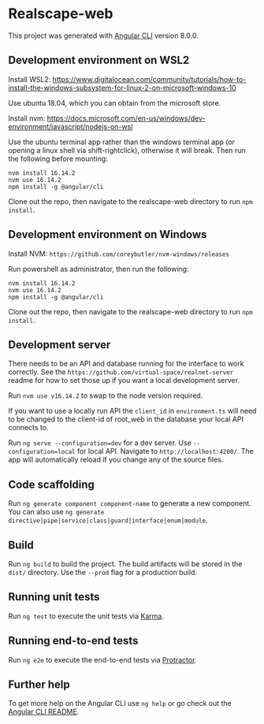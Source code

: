 # Realscape-web

This project was generated with [Angular CLI](https://github.com/angular/angular-cli) version 8.0.0.

## Development environment on WSL2

Install WSL2: https://www.digitalocean.com/community/tutorials/how-to-install-the-windows-subsystem-for-linux-2-on-microsoft-windows-10

Use ubuntu 18.04, which you can obtain from the microsoft store.

Install nvm: https://docs.microsoft.com/en-us/windows/dev-environment/javascript/nodejs-on-wsl

Use the ubuntu terminal app rather than the windows terminal app (or opening a linux shell via shift-rightclick), otherwise it will break.
Then run the following before mounting:
```
nvm install 16.14.2
nvm use 16.14.2
npm install -g @angular/cli
```

Clone out the repo, then navigate to the realscape-web directory to run `npm install`.

## Development environment on Windows

Install NVM: `https://github.com/coreybutler/nvm-windows/releases`

Run powershell as administrator, then run the following:
```
nvm install 16.14.2
nvm use 16.14.2
npm install -g @angular/cli
```
Clone out the repo, then navigate to the realscape-web directory to run `npm install`.

## Development server

There needs to be an API and database running for the interface to work correctly. See the `https://github.com/virtual-space/realnet-server` readme for how to set those up if you want a local development server.

Run `nvm use v16.14.2` to swap to the node version required.

If you want to use a locally run API the `client_id` in `environment.ts` will need to be changed to the client-id of root_web in the database your local API connects to.

Run `ng serve --configuration=dev` for a dev server. Use `--configuration=local` for local API. Navigate to `http://localhost:4200/`. The app will automatically reload if you change any of the source files.

## Code scaffolding

Run `ng generate component component-name` to generate a new component. You can also use `ng generate directive|pipe|service|class|guard|interface|enum|module`.

## Build

Run `ng build` to build the project. The build artifacts will be stored in the `dist/` directory. Use the `--prod` flag for a production build.

## Running unit tests

Run `ng test` to execute the unit tests via [Karma](https://karma-runner.github.io).

## Running end-to-end tests

Run `ng e2e` to execute the end-to-end tests via [Protractor](http://www.protractortest.org/).

## Further help

To get more help on the Angular CLI use `ng help` or go check out the [Angular CLI README](https://github.com/angular/angular-cli/blob/master/README.md).
